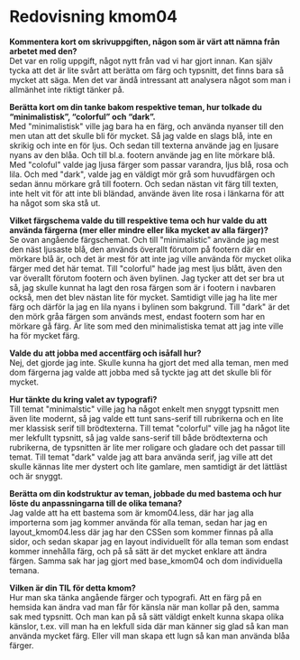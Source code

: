 ---
---
Redovisning kmom04
=========================

<p><b>Kommentera kort om skrivuppgiften, någon som är värt att nämna från arbetet med den?</b><br>
Det var en rolig uppgift, något nytt från vad vi har gjort innan. Kan själv tycka att det är lite svårt att berätta om färg och typsnitt,
det finns bara så mycket att säga. Men det var ändå intressant att analysera något som man i allmänhet inte riktigt tänker på. </p>
<p><b>Berätta kort om din tanke bakom respektive teman, hur tolkade du “minimalistisk”, “colorful” och “dark”.</b><br>
Med "minimalistisk" ville jag bara ha en färg, och använda nyanser till den men utan att det skulle bli för mycket. Så jag valde en slags blå, inte en skrikig och inte en för ljus. Och sedan till texterna använde jag en ljusare nyans av den blåa. Och till bl.a. footern använde jag en lite mörkare blå. Med "coloful" valde jag ljusa färger som passar varandra, ljus blå, rosa och lila. Och med "dark", valde jag en väldigt mör grå som huvudfärgen och sedan ännu mörkare grå till footern. Och sedan nästan vit färg till texten, inte helt vit för att inte bli bländad, använde även lite rosa i länkarna för att ha något som ska stå ut. </p>
<p><b>Vilket färgschema valde du till respektive tema och hur valde du att använda färgerna (mer eller mindre eller lika mycket av alla färger)?</b><br>
Se ovan angående färgschemat. Och till "minimalistic" använde jag mest den näst ljusaste blå, den används överallt förutom på footern där en mörkare blå är, och det är mest för att inte jag ville använda för mycket olika färger med det här temat. Till "colorful" hade jag mest ljus blått, även den var överallt förutom footern och även bylinen. Jag tycker att det ser bra ut så, jag skulle kunnat ha lagt den rosa färgen som är i footern i navbaren också, men det blev nästan lite för mycket. Samtidigt ville jag ha lite mer färg och därför la jag en lila nyans i bylinen som bakgrund. Till "dark" är det den mörk gråa färgen som används mest, endast footern som har en mörkare gå färg. Är lite som med den minimalistiska temat att jag inte ville ha för mycket färg.</p>
<p><b>Valde du att jobba med accentfärg och isåfall hur?</b><br>
Nej, det gjorde jag inte. Skulle kunna ha gjort det med alla teman, men med dom färgerna jag valde att jobba med så tyckte jag att det skulle bli för mycket.</p>
<p><b>Hur tänkte du kring valet av typografi?</b><br>
Till temat "minimalstic" ville jag ha något enkelt men snyggt typsnitt men även lite modernt, så jag valde ett tunt sans-serif till rubrikerna och en lite mer klassisk serif till brödtexterna. Till temat "colorful" ville jag ha något lite mer lekfullt typsnitt, så jag valde sans-serif till både brödtexterna och rubrikerna, de typsnitten är lite mer roligare och gladare och det passar till temat. Till temat "dark" valde jag att bara använda serif, jag ville att det skulle kännas lite mer dystert och lite gamlare, men samtidigt är det lättläst och är snyggt. </p>
<p><b>Berätta om din kodstruktur av teman, jobbade du med bastema och hur löste du anpassningarna till de olika temana?</b><br>
Jag valde att ha ett bastema som är kmom04.less, där har jag alla importerna som jag kommer använda för alla teman, sedan har jag en layout_kmom04.less där jag har den CSSen som kommer finnas på alla sidor, och sedan skapar jag en layout individuellt för alla teman som endast kommer innehålla färg, och på så sätt är det mycket enklare att ändra färgen. Samma sak har jag gjort med base_kmom04 och dom individuella  temana.</p>
<div class="TIL"><p><b>Vilken är din TIL för detta kmom?</b><br>
Hur man ska tänka angående färger och typografi. Att en färg på en hemsida kan ändra vad man får för känsla när man kollar på den, samma sak med typsnitt. Och man kan på så sätt väldigt enkelt kunna skapa olika känslor, t.ex. vill man ha en lekfull sida där man känner sig glad så kan man använda mycket färg. Eller vill man skapa ett lugn så kan man använda blåa färger.
</p></div>
